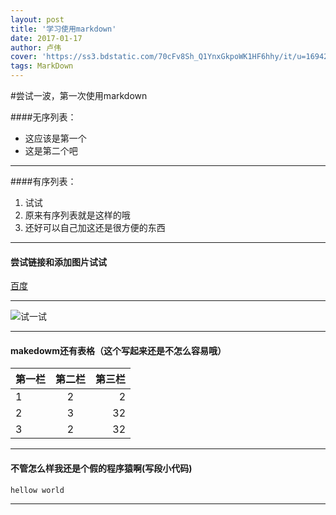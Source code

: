 ```yaml
---
layout: post
title: '学习使用markdown'
date: 2017-01-17
author: 卢伟
cover: 'https://ss3.bdstatic.com/70cFv8Sh_Q1YnxGkpoWK1HF6hhy/it/u=1694240432,3664501847&fm=27&gp=0.jpg'
tags: MarkDown
---
```




 #尝试一波，第一次使用markdown

####无序列表：
* 这应该是第一个
* 这是第二个吧

***

####有序列表：
1. 试试
2. 原来有序列表就是这样的哦
3. 还好可以自己加这还是很方便的东西

***
#### 尝试链接和添加图片试试
[百度](www.baidu.com)
***
![试一试](https://www.baidu.com/img/bd_logo1.png)
***

#### makedowm还有表格（这个写起来还是不怎么容易哦）
| 第一栏        	| 第二栏    	| 第三栏  |
| ------------- 	|:----------: | -----:|
| 1     			| 2 			| 2 		|
| 2      			| 3     		|   32 	|
| 3 				| 2      		|   32 	|
***
#### 不管怎么样我还是个假的程序猿啊(写段小代码)

` hellow world `

***

